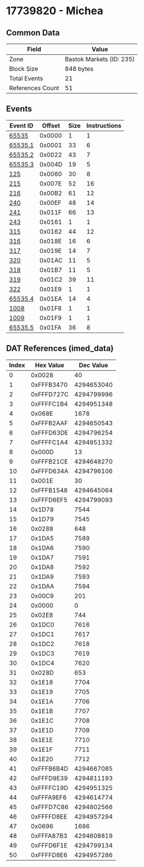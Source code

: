 # 17739820 - Michea

## Common Data

| Field            | Value                    |
|------------------|--------------------------|
| Zone             | Bastok Markets (ID: 235) |
| Block Size       | 848 bytes                |
| Total Events     | 21                       |
| References Count | 51                       |

## Events

| Event ID                | Offset   |   Size |   Instructions |
|-------------------------|----------|--------|----------------|
| [65535](./65535.md)     | 0x0000   |      1 |              1 |
| [65535.1](./65535.1.md) | 0x0001   |     33 |              6 |
| [65535.2](./65535.2.md) | 0x0022   |     43 |              7 |
| [65535.3](./65535.3.md) | 0x004D   |     19 |              5 |
| [125](./125.md)         | 0x0060   |     30 |              8 |
| [215](./215.md)         | 0x007E   |     52 |             16 |
| [216](./216.md)         | 0x00B2   |     61 |             12 |
| [240](./240.md)         | 0x00EF   |     48 |             14 |
| [241](./241.md)         | 0x011F   |     66 |             13 |
| [243](./243.md)         | 0x0161   |      1 |              1 |
| [315](./315.md)         | 0x0162   |     44 |             12 |
| [316](./316.md)         | 0x018E   |     16 |              6 |
| [317](./317.md)         | 0x019E   |     14 |              7 |
| [320](./320.md)         | 0x01AC   |     11 |              5 |
| [318](./318.md)         | 0x01B7   |     11 |              5 |
| [319](./319.md)         | 0x01C2   |     39 |             11 |
| [322](./322.md)         | 0x01E9   |      1 |              1 |
| [65535.4](./65535.4.md) | 0x01EA   |     14 |              4 |
| [1008](./1008.md)       | 0x01F8   |      1 |              1 |
| [1009](./1009.md)       | 0x01F9   |      1 |              1 |
| [65535.5](./65535.5.md) | 0x01FA   |     36 |              8 |

## DAT References (imed_data)

|   Index | Hex Value   |   Dec Value |
|---------|-------------|-------------|
|       0 | 0x0028      |          40 |
|       1 | 0xFFFB3470  |  4294653040 |
|       2 | 0xFFFD727C  |  4294799996 |
|       3 | 0xFFFFC1B4  |  4294951348 |
|       4 | 0x068E      |        1678 |
|       5 | 0xFFFB2AAF  |  4294650543 |
|       6 | 0xFFFD63DE  |  4294796254 |
|       7 | 0xFFFFC1A4  |  4294951332 |
|       8 | 0x000D      |          13 |
|       9 | 0xFFFB21CE  |  4294648270 |
|      10 | 0xFFFD634A  |  4294796106 |
|      11 | 0x001E      |          30 |
|      12 | 0xFFFB1548  |  4294645064 |
|      13 | 0xFFFD6EF5  |  4294799093 |
|      14 | 0x1D78      |        7544 |
|      15 | 0x1D79      |        7545 |
|      16 | 0x0288      |         648 |
|      17 | 0x1DA5      |        7589 |
|      18 | 0x1DA6      |        7590 |
|      19 | 0x1DA7      |        7591 |
|      20 | 0x1DA8      |        7592 |
|      21 | 0x1DA9      |        7593 |
|      22 | 0x1DAA      |        7594 |
|      23 | 0x00C9      |         201 |
|      24 | 0x0000      |           0 |
|      25 | 0x02E8      |         744 |
|      26 | 0x1DC0      |        7616 |
|      27 | 0x1DC1      |        7617 |
|      28 | 0x1DC2      |        7618 |
|      29 | 0x1DC3      |        7619 |
|      30 | 0x1DC4      |        7620 |
|      31 | 0x028D      |         653 |
|      32 | 0x1E18      |        7704 |
|      33 | 0x1E19      |        7705 |
|      34 | 0x1E1A      |        7706 |
|      35 | 0x1E1B      |        7707 |
|      36 | 0x1E1C      |        7708 |
|      37 | 0x1E1D      |        7709 |
|      38 | 0x1E1E      |        7710 |
|      39 | 0x1E1F      |        7711 |
|      40 | 0x1E20      |        7712 |
|      41 | 0xFFFB6B4D  |  4294667085 |
|      42 | 0xFFFD9E39  |  4294811193 |
|      43 | 0xFFFFC19D  |  4294951325 |
|      44 | 0xFFFA9EF6  |  4294614774 |
|      45 | 0xFFFD7C86  |  4294802566 |
|      46 | 0xFFFFD8EE  |  4294957294 |
|      47 | 0x0696      |        1686 |
|      48 | 0xFFFA87B3  |  4294608819 |
|      49 | 0xFFFD6F1E  |  4294799134 |
|      50 | 0xFFFFD8E6  |  4294957286 |
